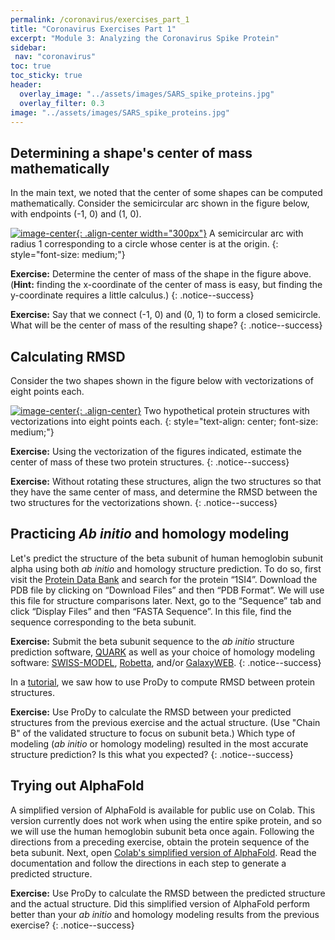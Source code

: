 ```yaml
---
permalink: /coronavirus/exercises_part_1
title: "Coronavirus Exercises Part 1"
excerpt: "Module 3: Analyzing the Coronavirus Spike Protein"
sidebar:
 nav: "coronavirus"
toc: true
toc_sticky: true
header:
  overlay_image: "../assets/images/SARS_spike_proteins.jpg"
  overlay_filter: 0.3
image: "../assets/images/SARS_spike_proteins.jpg"
---
```


## Determining a shape's center of mass mathematically

In the main text, we noted that the center of some shapes can be computed mathematically. Consider the semicircular arc shown in the figure below, with endpoints (-1, 0) and (1, 0).

[![image-center](../assets/images/600px/semicircular_arc.png){: .align-center width="300px"}](../assets/images/semicircular_arc.png)
A semicircular arc with radius 1 corresponding to a circle whose center is at the origin.
{: style="font-size: medium;"}

**Exercise:** Determine the center of mass of the shape in the figure above. (**Hint:** finding the x-coordinate of the center of mass is easy, but finding the y-coordinate requires a little calculus.)
{: .notice--success}

**Exercise:** Say that we connect (-1, 0) and (0, 1) to form a closed semicircle. What will be the center of mass of the resulting shape?
{: .notice--success}

## Calculating RMSD

Consider the two shapes shown in the figure below with vectorizations of eight points each.

[![image-center](../assets/images/600px/rmsd_exercise.png){: .align-center}](../assets/images/rmsd_exercise.png)
Two hypothetical protein structures with vectorizations into eight points each.
{: style="text-align: center; font-size: medium;"}

**Exercise:** Using the vectorization of the figures indicated, estimate the center of mass of these two protein structures.
{: .notice--success}

**Exercise:** Without rotating these structures, align the two structures so that they have the same center of mass, and determine the RMSD between the two structures for the vectorizations shown.
{: .notice--success}

## Practicing *Ab initio* and homology modeling

Let's predict the structure of the beta subunit of human hemoglobin subunit alpha using both *ab initio* and homology structure prediction. To do so, first visit the <a href="https://www.rcsb.org/" target="_blank">Protein Data Bank</a> and search for the protein “1SI4”. Download the PDB file by clicking on “Download Files” and then “PDB Format”. We will use this file for structure comparisons later. Next, go to the “Sequence” tab and click “Display Files” and then “FASTA Sequence”. In this file, find the sequence corresponding to the beta subunit.

**Exercise:** Submit the beta subunit sequence to the *ab initio* structure prediction software, <a href="https://zhanggroup.org/QUARK/" target="_blank">QUARK</a> as well as your choice of homology modeling software: <a href="https://swissmodel.expasy.org/" target="_blank">SWISS-MODEL</a>, <a href="https://robetta.bakerlab.org/" target="_blank">Robetta</a>, and/or <a href="https://galaxy.seoklab.org/cgi-bin/submit.cgi?type=TBM" target="_blank">GalaxyWEB</a>.
{: .notice--success}

In a [tutorial](tutorial_rmsd), we saw how to use ProDy to compute RMSD between protein structures.

**Exercise:** Use ProDy to calculate the RMSD between your predicted structures from the previous exercise and the actual structure. (Use "Chain B" of the validated structure to focus on subunit beta.) Which type of modeling (*ab initio* or homology modeling) resulted in the most accurate structure prediction? Is this what you expected?
{: .notice--success}

## Trying out AlphaFold

A simplified version of AlphaFold is available for public use on Colab. This version currently does not work when using the entire spike protein, and so we will use the human hemoglobin subunit beta once again. Following the directions from a preceding exercise, obtain the protein sequence of the beta subunit. Next, open <a href="https://colab.research.google.com/github/deepmind/alphafold/blob/main/notebooks/AlphaFold.ipynb#scrollTo=woIxeCPygt7K" target="_blank">Colab's simplified version of AlphaFold</a>. Read the documentation and follow the directions in each step to generate a predicted structure.

**Exercise:** Use ProDy to calculate the RMSD between the predicted structure and the actual structure. Did this simplified version of AlphaFold perform better than your *ab initio* and homology modeling results from the previous exercise?
{: .notice--success}
